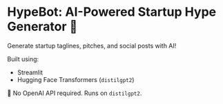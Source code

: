 # HypeBot: AI-Powered Startup Hype Generator 🚀

Generate startup taglines, pitches, and social posts with AI!

Built using:
- Streamlit
- Hugging Face Transformers (`distilgpt2`)

🧠 No OpenAI API required. Runs on `distilgpt2`.
